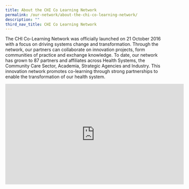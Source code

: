 ```yaml
---
title: About the CHI Co Learning Network
permalink: /our-network/about-the-chi-co-learning-network/
description: ""
third_nav_title: CHI Co Learning Network
---
```

The CHI Co-Learning Network was officially launched on 21 October 2016 with a focus on driving systems change and transformation. Through the network, our partners can collaborate on innovation projects, form communities of practice and exchange knowledge. To date, our network has grown to 87 partners and affiliates across Health Systems, the Community Care Sector, Academia, Strategic Agencies and Industry. This innovation network promotes co-learning through strong partnerships to enable the transformation of our health system.  

<iframe width="560" height="315" src="https://www.youtube.com/embed/iGjKAr6gy6c" title="YouTube video player" frameborder="0" allow="accelerometer; autoplay; clipboard-write; encrypted-media; gyroscope; picture-in-picture; web-share" allowfullscreen=""></iframe>